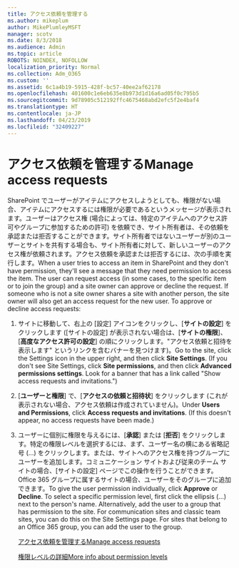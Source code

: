 ```yaml
---
title: アクセス依頼を管理する
ms.author: mikeplum
author: MikePlumleyMSFT
manager: scotv
ms.date: 8/3/2018
ms.audience: Admin
ms.topic: article
ROBOTS: NOINDEX, NOFOLLOW
localization_priority: Normal
ms.collection: Adm_O365
ms.custom: ''
ms.assetid: 6c1a4b19-5915-428f-bc57-40ee2af62178
ms.openlocfilehash: 401600c1e6eb635e8b973d1d16a6ad05f0c795b5
ms.sourcegitcommit: 9d78905c512192ffc4675468abd2efc5f2e4baf4
ms.translationtype: HT
ms.contentlocale: ja-JP
ms.lasthandoff: 04/23/2019
ms.locfileid: "32409227"
---
```

# <a name="manage-access-requests"></a><span data-ttu-id="688d5-102">アクセス依頼を管理する</span><span class="sxs-lookup"><span data-stu-id="688d5-102">Manage access requests</span></span>

<span data-ttu-id="688d5-p101">SharePoint でユーザーがアイテムにアクセスしようとしても、権限がない場合、アイテムにアクセスするには権限が必要であるというメッセージが表示されます。ユーザーはアクセス権 (場合によっては、特定のアイテムへのアクセス許可やグループに参加するための許可) を依頼でき、サイト所有者は、その依頼を承認または拒否することができます。サイト所有者ではないユーザーが別のユーザーとサイトを共有する場合も、サイト所有者に対して、新しいユーザーのアクセス権が依頼されます。アクセス依頼を承認または拒否するには、次の手順を実行します。</span><span class="sxs-lookup"><span data-stu-id="688d5-p101">When a user tries to access an item in SharePoint and they don't have permission, they'll see a message that they need permission to access the item. The user can request access (in some cases, to the specific item or to join the group) and a site owner can approve or decline the request. If someone who is not a site owner shares a site with another person, the site owner will also get an access request for the new user. To approve or decline access requests:</span></span>
  
1. <span data-ttu-id="688d5-p102">サイトに移動して、右上の [設定] アイコンをクリックし、[**サイトの設定**] をクリックします ([サイトの設定] が表示されない場合は、[**サイトの権限**]、[**高度なアクセス許可の設定**] の順にクリックします。"アクセス依頼と招待を表示します" というリンクを含むバナーを見つけます)。</span><span class="sxs-lookup"><span data-stu-id="688d5-p102">Go to the site, click the Settings icon in the upper right, and then click **Site Settings**. (If you don't see Site Settings, click **Site permissions**, and then click **Advanced permissions settings**. Look for a banner that has a link called "Show access requests and invitations.")</span></span>
    
2. <span data-ttu-id="688d5-p103">[**ユーザーと権限**] で、[**アクセスの依頼と招待状**] をクリックします (これが表示されない場合、アクセス依頼は作成されていません)。</span><span class="sxs-lookup"><span data-stu-id="688d5-p103">Under **Users and Permissions**, click **Access requests and invitations**. (If this doesn't appear, no access requests have been made.)</span></span>
    
3. <span data-ttu-id="688d5-p104">ユーザーに個別に権限を与えるには、[**承認**] または [**拒否**] をクリックします。特定の権限レベルを選択するには、まず、ユーザー名の横にある省略記号 (...) をクリックします。または、サイトへのアクセス権を持つグループにユーザーを追加します。コミュニケーション サイトおよび従来のチーム サイトの場合、[サイトの設定] ページでこの操作を行うことができます。Office 365 グループに属するサイトの場合、ユーザーをそのグループに追加できます。</span><span class="sxs-lookup"><span data-stu-id="688d5-p104">To give the user permission individually, click **Approve** or **Decline**. To select a specific permission level, first click the ellipsis (...) next to the person's name. Alternatively, add the user to a group that has permission to the site. For communication sites and classic team sites, you can do this on the Site Settings page. For sites that belong to an Office 365 group, you can add the user to the group.</span></span>
    
    [<span data-ttu-id="688d5-117">アクセス依頼を管理する</span><span class="sxs-lookup"><span data-stu-id="688d5-117">Manage access requests </span></span>](https://go.microsoft.com/fwlink/?linkid=2008747)
    
    [<span data-ttu-id="688d5-118">権限レベルの詳細</span><span class="sxs-lookup"><span data-stu-id="688d5-118">More info about permission levels</span></span>](https://go.microsoft.com/fwlink/?linkid=867071)
    

